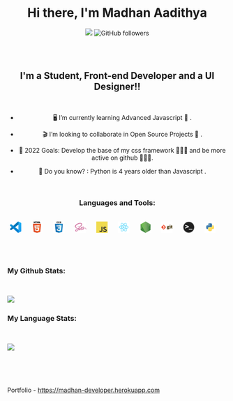 <h1 align="center"> Hi there, I'm Madhan Aadithya</h1>

<p align="center"><img src="https://img.shields.io/website?label=MY_PORTFOLIO&style=for-the-badge&color=%23f0e7b8&url=https%3A%2F%2Fmadhan-developer.herokuapp.com"></img> <img alt="GitHub followers" src="https://img.shields.io/github/followers/MadhanDevlpr?color=%23f0e7b8&style=for-the-badge"></img></p>
<br />
<br />


<h2 align="center"> I'm a Student, Front-end Developer and a UI Designer!!</h2>
<br />

<div align="center">

  - 🖥  I’m currently learning Advanced Javascript 🚀 .

  - 🎬  I’m looking to collaborate in Open Source Projects 🔧 .

  - 🎯  2022 Goals: Develop the base of my css framework 🤹🏽‍♂️  and be more active on github 🤸🏽‍♂️.

  - 🧩 Do you know? : Python is 4 years older than Javascript .
  
</div>


<br />

<h3 align="center"> Languages and Tools:</h3>
<br />

<div align="center">
<img  alt="Visual Studio Code" width="26px" src="https://raw.githubusercontent.com/github/explore/80688e429a7d4ef2fca1e82350fe8e3517d3494d/topics/visual-studio-code/visual-studio-code.png" ></img>&nbsp;&nbsp;&nbsp;&nbsp;&nbsp;
<img alt="HTML5" width="26px" src="https://raw.githubusercontent.com/github/explore/80688e429a7d4ef2fca1e82350fe8e3517d3494d/topics/html/html.png" ></img>&nbsp;&nbsp;&nbsp;&nbsp;&nbsp;
<img  alt="CSS3" width="26px" src="https://raw.githubusercontent.com/github/explore/80688e429a7d4ef2fca1e82350fe8e3517d3494d/topics/css/css.png" ></img>&nbsp;&nbsp;&nbsp;&nbsp;&nbsp;
<img  alt="Sass" width="26px" src="https://raw.githubusercontent.com/github/explore/80688e429a7d4ef2fca1e82350fe8e3517d3494d/topics/sass/sass.png" ></img>&nbsp;&nbsp;&nbsp;&nbsp;&nbsp;
<img  alt="JavaScript" width="26px" src="https://raw.githubusercontent.com/github/explore/80688e429a7d4ef2fca1e82350fe8e3517d3494d/topics/javascript/javascript.png" ></img>&nbsp;&nbsp;&nbsp;&nbsp;&nbsp;
<img alt="React" width="26px" src="https://raw.githubusercontent.com/github/explore/80688e429a7d4ef2fca1e82350fe8e3517d3494d/topics/react/react.png" ></img>&nbsp;&nbsp;&nbsp;&nbsp;&nbsp;
<img  alt="Node.js" width="26px" src="https://raw.githubusercontent.com/github/explore/80688e429a7d4ef2fca1e82350fe8e3517d3494d/topics/nodejs/nodejs.png" ></img>&nbsp;&nbsp;&nbsp;&nbsp;&nbsp;
<img  alt="Git" width="26px" src="https://raw.githubusercontent.com/github/explore/80688e429a7d4ef2fca1e82350fe8e3517d3494d/topics/git/git.png" ></img>&nbsp;&nbsp;&nbsp;&nbsp;&nbsp;
<img  alt="Terminal" width="26px" src="https://raw.githubusercontent.com/github/explore/80688e429a7d4ef2fca1e82350fe8e3517d3494d/topics/terminal/terminal.png" ></img>&nbsp;&nbsp;&nbsp;&nbsp;&nbsp;
<img  alt="Python" width="26px" src="https://raw.githubusercontent.com/github/explore/80688e429a7d4ef2fca1e82350fe8e3517d3494d/topics/python/python.png" ></img>&nbsp;&nbsp;&nbsp;&nbsp;&nbsp;
</div>

<br />

<br />

<br />


### My Github Stats:

<br />

<p align="left"><img src="https://github-readme-stats.vercel.app/api/?username=MadhanDevlpr&hide_border=true&count_private=true&theme=gruvbox&showicons=true"></img></p>

### My Language Stats:

<br />

<p align="left"><img src="https://github-readme-stats.vercel.app/api/top-langs/?username=MadhanDevlpr&hide_border=true&langs_count=8&theme=gruvbox"></img></p>

<br />

<br />

<br />



Portfolio -  https://madhan-developer.herokuapp.com







